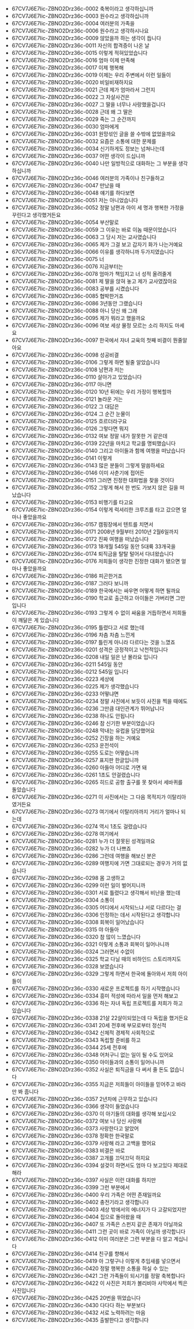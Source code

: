 - 67CV7J6E7Iic-ZBNO2Drz36c-0002 축복이라고 생각하십니까
- 67CV7J6E7Iic-ZBNO2Drz36c-0003 원수라고 생각하십니까
- 67CV7J6E7Iic-ZBNO2Drz36c-0004 여러분의 가족을
- 67CV7J6E7Iic-ZBNO2Drz36c-0006 원수라고 생각하시나요
- 67CV7J6E7Iic-ZBNO2Drz36c-0009 않았을까 하는 생각이 듭니다
- 67CV7J6E7Iic-ZBNO2Drz36c-0011 자신의 합격증이 나온 날
- 67CV7J6E7Iic-ZBNO2Drz36c-0015 이렇게 적혀있었습니다
- 67CV7J6E7Iic-ZBNO2Drz36c-0016 엄마 이제 만족해
- 67CV7J6E7Iic-ZBNO2Drz36c-0017 이제 행복해
- 67CV7J6E7Iic-ZBNO2Drz36c-0019 이제는 우리 주변에서 이런 일들이
- 67CV7J6E7Iic-ZBNO2Drz36c-0020 비일비재하지요
- 67CV7J6E7Iic-ZBNO2Drz36c-0021 근데 제가 엄마라서 그런지
- 67CV7J6E7Iic-ZBNO2Drz36c-0022 그 자살사건은
- 67CV7J6E7Iic-ZBNO2Drz36c-0027 그 딸을 너무나 사랑했을겁니다
- 67CV7J6E7Iic-ZBNO2Drz36c-0028 근데 왜 그 딸은
- 67CV7J6E7Iic-ZBNO2Drz36c-0029 죽는 그 순간까지
- 67CV7J6E7Iic-ZBNO2Drz36c-0030 엄마에게
- 67CV7J6E7Iic-ZBNO2Drz36c-0031 원망섞인 글을 쓸 수밖에 없었을까요
- 67CV7J6E7Iic-ZBNO2Drz36c-0032 요즘은 소통에 대한 문제를
- 67CV7J6E7Iic-ZBNO2Drz36c-0034 신기하게도 정보는 넘쳐나는데
- 67CV7J6E7Iic-ZBNO2Drz36c-0037 어떤 생각이 드십니까
- 67CV7J6E7Iic-ZBNO2Drz36c-0040 나만 일방적으로 대화하는 그 부분을 생각하십니까
- 67CV7J6E7Iic-ZBNO2Drz36c-0046 여러분의 가족이나 친구들하고
- 67CV7J6E7Iic-ZBNO2Drz36c-0047 만났을 때
- 67CV7J6E7Iic-ZBNO2Drz36c-0048 얘기를 하다보면
- 67CV7J6E7Iic-ZBNO2Drz36c-0051 저는 아니었습니다
- 67CV7J6E7Iic-ZBNO2Drz36c-0052 정말 남편과 아이 세 명과 행복한 가정을 꾸린다고 생각했거든요
- 67CV7J6E7Iic-ZBNO2Drz36c-0054 부산말로
- 67CV7J6E7Iic-ZBNO2Drz36c-0059 그 이유는 바로 이놈 때문이었습니다
- 67CV7J6E7Iic-ZBNO2Drz36c-0063 그 당시 저는 교사였습니다
- 67CV7J6E7Iic-ZBNO2Drz36c-0065 제가 그걸 보고 갑자기 화가 나는거예요
- 67CV7J6E7Iic-ZBNO2Drz36c-0066 이유를 생각하니까 두가지였습니다
- 67CV7J6E7Iic-ZBNO2Drz36c-0075 너
- 67CV7J6E7Iic-ZBNO2Drz36c-0076 지금부터는
- 67CV7J6E7Iic-ZBNO2Drz36c-0078 엄마가 책임지고 너 성적 올려줄게
- 67CV7J6E7Iic-ZBNO2Drz36c-0081 제 딸을 앉혀 놓고 제가 교사였잖아요
- 67CV7J6E7Iic-ZBNO2Drz36c-0083 공부를 시켰습니다
- 67CV7J6E7Iic-ZBNO2Drz36c-0085 협박한거죠
- 67CV7J6E7Iic-ZBNO2Drz36c-0086 3년동안 그랬습니다
- 67CV7J6E7Iic-ZBNO2Drz36c-0088 아니 당신 왜 그래
- 67CV7J6E7Iic-ZBNO2Drz36c-0095 제가 뭐라고 했을까요
- 67CV7J6E7Iic-ZBNO2Drz36c-0096 여보 세상 물정 모르는 소리 하지도 마세요
- 67CV7J6E7Iic-ZBNO2Drz36c-0097 한국에서 자녀 교육의 첫째 비결이 뭔줄알아요
- 67CV7J6E7Iic-ZBNO2Drz36c-0098 성공비결
- 67CV7J6E7Iic-ZBNO2Drz36c-0106 그렇게 하면 될줄 알았습니다
- 67CV7J6E7Iic-ZBNO2Drz36c-0108 남편과 저는
- 67CV7J6E7Iic-ZBNO2Drz36c-0110 살아가고 있었습니다
- 67CV7J6E7Iic-ZBNO2Drz36c-0117 아니면
- 67CV7J6E7Iic-ZBNO2Drz36c-0120 10년 뒤에는 우리 가정이 행복할까
- 67CV7J6E7Iic-ZBNO2Drz36c-0121 놀라운 거는
- 67CV7J6E7Iic-ZBNO2Drz36c-0122 그 대답은
- 67CV7J6E7Iic-ZBNO2Drz36c-0124 그 순간 눈물이
- 67CV7J6E7Iic-ZBNO2Drz36c-0125 흐르더라구요
- 67CV7J6E7Iic-ZBNO2Drz36c-0126 그렇다면 뭐지
- 67CV7J6E7Iic-ZBNO2Drz36c-0132 여보 정말 내가 잘못한 거 같은데
- 67CV7J6E7Iic-ZBNO2Drz36c-0139 22년을 마치고 학교를 명퇴했습니다
- 67CV7J6E7Iic-ZBNO2Drz36c-0140 그리고 아이들과 함께 여행을 떠났습니다
- 67CV7J6E7Iic-ZBNO2Drz36c-0141 이렇게
- 67CV7J6E7Iic-ZBNO2Drz36c-0143 많은 분들이 그렇게 말씀하세요
- 67CV7J6E7Iic-ZBNO2Drz36c-0146 이미 사춘기에 접어든
- 67CV7J6E7Iic-ZBNO2Drz36c-0151 그러면 진정한 대화법을 찾을 것이다
- 67CV7J6E7Iic-ZBNO2Drz36c-0152 그렇게 해서 한 번도 가보지 않은 길을 떠났습니다
- 67CV7J6E7Iic-ZBNO2Drz36c-0153 비행기를 타고요
- 67CV7J6E7Iic-ZBNO2Drz36c-0154 이렇게 럭셔리한 크루즈를 타고 갔으면 얼마나 좋았을까요
- 67CV7J6E7Iic-ZBNO2Drz36c-0157 캠핑장에서 텐트를 치면서
- 67CV7J6E7Iic-ZBNO2Drz36c-0171 2008년 9월부터 2010년 2월6일까지
- 67CV7J6E7Iic-ZBNO2Drz36c-0172 진짜 여행을 떠났습니다
- 67CV7J6E7Iic-ZBNO2Drz36c-0173 18개월 545일 동안 5대륙 33개국을
- 67CV7J6E7Iic-ZBNO2Drz36c-0174 퇴직금을 탈탈 털어서 다녀왔습니다  
- 67CV7J6E7Iic-ZBNO2Drz36c-0176 저희들이 생각한 진정한 대화가 됐으면 얼마나 좋았을까요
- 67CV7J6E7Iic-ZBNO2Drz36c-0186 피곤한거죠
- 67CV7J6E7Iic-ZBNO2Drz36c-0187 그러다 보니까
- 67CV7J6E7Iic-ZBNO2Drz36c-0189 한국에서는 싸우면 어떻게 하면 될까요
- 67CV7J6E7Iic-ZBNO2Drz36c-0190 학교로 출근하고 아이들은 가버리면 그만입니다
- 67CV7J6E7Iic-ZBNO2Drz36c-0193 그렇게 수 없이 싸움을 거듭하면서 저희들이 깨달은 게 있습니다
- 67CV7J6E7Iic-ZBNO2Drz36c-0195 틀렸다고 서로 했는데
- 67CV7J6E7Iic-ZBNO2Drz36c-0196 차츰 차츰 느낀게
- 67CV7J6E7Iic-ZBNO2Drz36c-0197 틀린게 아니라 다르다는 것을 느꼈죠
- 67CV7J6E7Iic-ZBNO2Drz36c-0201 성격은 긍정적이고 낙천적입니다
- 67CV7J6E7Iic-ZBNO2Drz36c-0208 내일 일은 난 몰라요 입니다
- 67CV7J6E7Iic-ZBNO2Drz36c-0211 545일 동안
- 67CV7J6E7Iic-ZBNO2Drz36c-0212 545일 입니다
- 67CV7J6E7Iic-ZBNO2Drz36c-0223 세상에
- 67CV7J6E7Iic-ZBNO2Drz36c-0225 제가 생각했습니다
- 67CV7J6E7Iic-ZBNO2Drz36c-0233 어떻냐면
- 67CV7J6E7Iic-ZBNO2Drz36c-0234 정말 사진에서 보듯이 사진을 찍을 때에도
- 67CV7J6E7Iic-ZBNO2Drz36c-0236 그만큼 대인관계가 뛰어납니다
- 67CV7J6E7Iic-ZBNO2Drz36c-0238 하나도 안됩니다  
- 67CV7J6E7Iic-ZBNO2Drz36c-0246 참 신기한 부분이었습니다
- 67CV7J6E7Iic-ZBNO2Drz36c-0248 막내는 유럽을 담당했어요
- 67CV7J6E7Iic-ZBNO2Drz36c-0252 긴장을 하는 거예요
- 67CV7J6E7Iic-ZBNO2Drz36c-0253 운전석이
- 67CV7J6E7Iic-ZBNO2Drz36c-0255 도로는 어떻습니까
- 67CV7J6E7Iic-ZBNO2Drz36c-0257 표지판 한글입니까
- 67CV7J6E7Iic-ZBNO2Drz36c-0260 아들아 어디로 가면 돼
- 67CV7J6E7Iic-ZBNO2Drz36c-0261 1초도 안걸렸습니다
- 67CV7J6E7Iic-ZBNO2Drz36c-0265 히드로 공항 출구를 못 찾아서 세바퀴를 돌았습니다
- 67CV7J6E7Iic-ZBNO2Drz36c-0271 이 사진에서는 그 다음 목적지가 이탈리아였거든요
- 67CV7J6E7Iic-ZBNO2Drz36c-0273 여기에서 이탈리아까지 거리가 얼마나 되는데
- 67CV7J6E7Iic-ZBNO2Drz36c-0274 역시 1초도 걸렸습니다
- 67CV7J6E7Iic-ZBNO2Drz36c-0278 여기에서
- 67CV7J6E7Iic-ZBNO2Drz36c-0281 누가 더 잘못된 성격일까요
- 67CV7J6E7Iic-ZBNO2Drz36c-0282 누가 더 나쁘죠
- 67CV7J6E7Iic-ZBNO2Drz36c-0286 그런데 여행을 해보신 분은
- 67CV7J6E7Iic-ZBNO2Drz36c-0289 여행지에 가면 그대로되는 경우가 거의 없습니다
- 67CV7J6E7Iic-ZBNO2Drz36c-0298 몸 고생하고
- 67CV7J6E7Iic-ZBNO2Drz36c-0299 이런 일이 벌어지니까
- 67CV7J6E7Iic-ZBNO2Drz36c-0301 서로 틀렸다고 생각해서 비난을 했는데
- 67CV7J6E7Iic-ZBNO2Drz36c-0304 소통이
- 67CV7J6E7Iic-ZBNO2Drz36c-0305 어디에서 시작되느냐 서로 다르다는 걸
- 67CV7J6E7Iic-ZBNO2Drz36c-0306 인정하는 데서 시작된다고 생각합니다
- 67CV7J6E7Iic-ZBNO2Drz36c-0308 회복이 일어났습니다
- 67CV7J6E7Iic-ZBNO2Drz36c-0315 야 아들아
- 67CV7J6E7Iic-ZBNO2Drz36c-0320 참 많이 느꼈습니다
- 67CV7J6E7Iic-ZBNO2Drz36c-0321 이렇게 소통과 회복이 일어나니까
- 67CV7J6E7Iic-ZBNO2Drz36c-0324 그러면서 수없이
- 67CV7J6E7Iic-ZBNO2Drz36c-0325 학교 다닐 때의 비하인드 스토리까지도
- 67CV7J6E7Iic-ZBNO2Drz36c-0328 보였습니다
- 67CV7J6E7Iic-ZBNO2Drz36c-0329 그렇게 하면서 한국에 돌아와서 저희 아이들이
- 67CV7J6E7Iic-ZBNO2Drz36c-0330 새로운 프로젝트를 하기 시작했습니다
- 67CV7J6E7Iic-ZBNO2Drz36c-0334 흥미 적성에 따라서 일을 먼저 해보고
- 67CV7J6E7Iic-ZBNO2Drz36c-0336 하는 자녀 독립 프로젝트를 저희가 하고 있습니다
- 67CV7J6E7Iic-ZBNO2Drz36c-0338 21살 22살이되었는데 다 독립을 했거든요
- 67CV7J6E7Iic-ZBNO2Drz36c-0341 20세 전후에 부모로부터 정신적
- 67CV7J6E7Iic-ZBNO2Drz36c-0342 신체적 경제적 사회적으로
- 67CV7J6E7Iic-ZBNO2Drz36c-0343 독립할 준비를 하고
- 67CV7J6E7Iic-ZBNO2Drz36c-0344 25세 전후에
- 67CV7J6E7Iic-ZBNO2Drz36c-0348 어처구니 없는 일이 될 수도 있어요
- 67CV7J6E7Iic-ZBNO2Drz36c-0350 아이들과의 소통이 일어나니까
- 67CV7J6E7Iic-ZBNO2Drz36c-0352 사실은 퇴직금을 다 써서 줄 돈도 없습니다
- 67CV7J6E7Iic-ZBNO2Drz36c-0355 지금은 저희들이 아이들을 믿어주고 바라만 봐 줍니다
- 67CV7J6E7Iic-ZBNO2Drz36c-0357 2년차에 근무하고 있습니다
- 67CV7J6E7Iic-ZBNO2Drz36c-0366 생각이 들었습니다
- 67CV7J6E7Iic-ZBNO2Drz36c-0370 이 아기들의 대화를 생각해 보십시오
- 67CV7J6E7Iic-ZBNO2Drz36c-0372 여보 나 당신 사랑해
- 67CV7J6E7Iic-ZBNO2Drz36c-0373 사랑한다고 알았어
- 67CV7J6E7Iic-ZBNO2Drz36c-0378 정확한 한국말로
- 67CV7J6E7Iic-ZBNO2Drz36c-0379 사랑해 라고 고백을 했어요
- 67CV7J6E7Iic-ZBNO2Drz36c-0383 비결은 바로
- 67CV7J6E7Iic-ZBNO2Drz36c-0387 고개를 끄덕끄덕 하지요
- 67CV7J6E7Iic-ZBNO2Drz36c-0394 설겆이 하면서도 엄마 다 보고있다 제대로 해라
- 67CV7J6E7Iic-ZBNO2Drz36c-0397 사실은 이런 대화를 하지만
- 67CV7J6E7Iic-ZBNO2Drz36c-0399 그런 부분에서
- 67CV7J6E7Iic-ZBNO2Drz36c-0400 우리 가족은 어떤 존재일까요
- 67CV7J6E7Iic-ZBNO2Drz36c-0402 충전기라고 생각합니다
- 67CV7J6E7Iic-ZBNO2Drz36c-0403 세상 밖에서의 에너지가 다 고갈되었지만
- 67CV7J6E7Iic-ZBNO2Drz36c-0404 집으로 돌아왔을 때
- 67CV7J6E7Iic-ZBNO2Drz36c-0407 또 가족은 스펀지 같은 존재가 아닐까요
- 67CV7J6E7Iic-ZBNO2Drz36c-0411 그런 곳이 바로 가족이 아닐까 생각합니다
- 67CV7J6E7Iic-ZBNO2Drz36c-0412 이미 여러분은 그런 부분을 다 알고 계십니다
- 67CV7J6E7Iic-ZBNO2Drz36c-0414 친구를 향해서
- 67CV7J6E7Iic-ZBNO2Drz36c-0419 아 그렇구나 이렇게 추임새를 넣으면서
- 67CV7J6E7Iic-ZBNO2Drz36c-0420 정말 행복한 소통을 하실 수 있는
- 67CV7J6E7Iic-ZBNO2Drz36c-0421 그런 가족들이 되시기를 정말 축복합니다
- 67CV7J6E7Iic-ZBNO2Drz36c-0422 이 사진은 저희가 볼리비아 사막에서 찍은 사진입니다
- 67CV7J6E7Iic-ZBNO2Drz36c-0425 20번을 뛰었습니다  
- 67CV7J6E7Iic-ZBNO2Drz36c-0430 다다다 하는 부분보다
- 67CV7J6E7Iic-ZBNO2Drz36c-0432 서로 노력하려는 마음
- 67CV7J6E7Iic-ZBNO2Drz36c-0435 출발한다고 생각합니다
